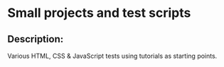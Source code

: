 # Small projects and test scripts

## Description:

Various HTML, CSS & JavaScript tests using tutorials as starting points.
